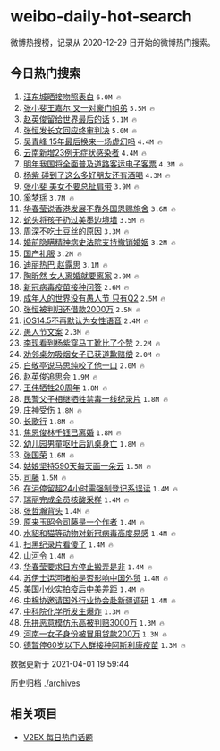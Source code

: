 # weibo-daily-hot-search

微博热搜榜，记录从 2020-12-29 日开始的微博热门搜索。

## 今日热门搜索

<!-- BEGIN -->

1. [汪东城晒接吻照表白](https://s.weibo.com/weibo?q=%23%E6%B1%AA%E4%B8%9C%E5%9F%8E%E6%99%92%E6%8E%A5%E5%90%BB%E7%85%A7%E8%A1%A8%E7%99%BD%23&Refer=top) `6.0M 🔥`
1. [张小斐王嘉尔 又一对豪门姐弟](https://s.weibo.com/weibo?q=%E5%BC%A0%E5%B0%8F%E6%96%90%E7%8E%8B%E5%98%89%E5%B0%94%20%E5%8F%88%E4%B8%80%E5%AF%B9%E8%B1%AA%E9%97%A8%E5%A7%90%E5%BC%9F&Refer=top) `5.5M 🔥`
1. [赵英俊留给世界最后的话](https://s.weibo.com/weibo?q=%23%E8%B5%B5%E8%8B%B1%E4%BF%8A%E7%95%99%E7%BB%99%E4%B8%96%E7%95%8C%E6%9C%80%E5%90%8E%E7%9A%84%E8%AF%9D%23&Refer=top) `5.1M 🔥`
1. [张恒发长文回应终审判决](https://s.weibo.com/weibo?q=%23%E5%BC%A0%E6%81%92%E5%8F%91%E9%95%BF%E6%96%87%E5%9B%9E%E5%BA%94%E7%BB%88%E5%AE%A1%E5%88%A4%E5%86%B3%23&Refer=top) `5.0M 🔥`
1. [吴青峰 15年最后换来一场虚幻吗](https://s.weibo.com/weibo?q=%E5%90%B4%E9%9D%92%E5%B3%B0%2015%E5%B9%B4%E6%9C%80%E5%90%8E%E6%8D%A2%E6%9D%A5%E4%B8%80%E5%9C%BA%E8%99%9A%E5%B9%BB%E5%90%97&Refer=top) `4.4M 🔥`
1. [云南新增23例无症状感染者](https://s.weibo.com/weibo?q=%23%E4%BA%91%E5%8D%97%E6%96%B0%E5%A2%9E23%E4%BE%8B%E6%97%A0%E7%97%87%E7%8A%B6%E6%84%9F%E6%9F%93%E8%80%85%23&Refer=top) `4.4M 🔥`
1. [明年我国将全面普及道路客运电子客票](https://s.weibo.com/weibo?q=%23%E6%98%8E%E5%B9%B4%E6%88%91%E5%9B%BD%E5%B0%86%E5%85%A8%E9%9D%A2%E6%99%AE%E5%8F%8A%E9%81%93%E8%B7%AF%E5%AE%A2%E8%BF%90%E7%94%B5%E5%AD%90%E5%AE%A2%E7%A5%A8%23&Refer=top) `4.3M 🔥`
1. [杨紫 碰到了这么多好朋友还有酒喝](https://s.weibo.com/weibo?q=%E6%9D%A8%E7%B4%AB%20%E7%A2%B0%E5%88%B0%E4%BA%86%E8%BF%99%E4%B9%88%E5%A4%9A%E5%A5%BD%E6%9C%8B%E5%8F%8B%E8%BF%98%E6%9C%89%E9%85%92%E5%96%9D&Refer=top) `4.3M 🔥`
1. [张小斐 美女不要总扯肩带](https://s.weibo.com/weibo?q=%E5%BC%A0%E5%B0%8F%E6%96%90%20%E7%BE%8E%E5%A5%B3%E4%B8%8D%E8%A6%81%E6%80%BB%E6%89%AF%E8%82%A9%E5%B8%A6&Refer=top) `3.9M 🔥`
1. [奚梦瑶](https://s.weibo.com/weibo?q=%E5%A5%9A%E6%A2%A6%E7%91%B6&Refer=top) `3.7M 🔥`
1. [华春莹说香港发展不靠外国恩赐施舍](https://s.weibo.com/weibo?q=%23%E5%8D%8E%E6%98%A5%E8%8E%B9%E8%AF%B4%E9%A6%99%E6%B8%AF%E5%8F%91%E5%B1%95%E4%B8%8D%E9%9D%A0%E5%A4%96%E5%9B%BD%E6%81%A9%E8%B5%90%E6%96%BD%E8%88%8D%23&Refer=top) `3.6M 🔥`
1. [蛇头将孩子扔过美墨边境墙](https://s.weibo.com/weibo?q=%23%E8%9B%87%E5%A4%B4%E5%B0%86%E5%AD%A9%E5%AD%90%E6%89%94%E8%BF%87%E7%BE%8E%E5%A2%A8%E8%BE%B9%E5%A2%83%E5%A2%99%23&Refer=top) `3.5M 🔥`
1. [周深不吃土豆丝的原因](https://s.weibo.com/weibo?q=%23%E5%91%A8%E6%B7%B1%E4%B8%8D%E5%90%83%E5%9C%9F%E8%B1%86%E4%B8%9D%E7%9A%84%E5%8E%9F%E5%9B%A0%23&Refer=top) `3.3M 🔥`
1. [婚前隐瞒精神病史法院支持撤销婚姻](https://s.weibo.com/weibo?q=%23%E5%A9%9A%E5%89%8D%E9%9A%90%E7%9E%92%E7%B2%BE%E7%A5%9E%E7%97%85%E5%8F%B2%E6%B3%95%E9%99%A2%E6%94%AF%E6%8C%81%E6%92%A4%E9%94%80%E5%A9%9A%E5%A7%BB%23&Refer=top) `3.2M 🔥`
1. [国产礼服](https://s.weibo.com/weibo?q=%E5%9B%BD%E4%BA%A7%E7%A4%BC%E6%9C%8D&Refer=top) `3.2M 🔥`
1. [迪丽热巴 赵露思](https://s.weibo.com/weibo?q=%E8%BF%AA%E4%B8%BD%E7%83%AD%E5%B7%B4%20%E8%B5%B5%E9%9C%B2%E6%80%9D&Refer=top) `3.1M 🔥`
1. [陶昕然 女人离婚就要离家](https://s.weibo.com/weibo?q=%E9%99%B6%E6%98%95%E7%84%B6%20%E5%A5%B3%E4%BA%BA%E7%A6%BB%E5%A9%9A%E5%B0%B1%E8%A6%81%E7%A6%BB%E5%AE%B6&Refer=top) `2.9M 🔥`
1. [新冠病毒疫苗接种问答](https://s.weibo.com/weibo?q=%23%E6%96%B0%E5%86%A0%E7%97%85%E6%AF%92%E7%96%AB%E8%8B%97%E6%8E%A5%E7%A7%8D%E9%97%AE%E7%AD%94%23&Refer=top) `2.6M 🔥`
1. [成年人的世界没有愚人节 只有Q2](https://s.weibo.com/weibo?q=%E6%88%90%E5%B9%B4%E4%BA%BA%E7%9A%84%E4%B8%96%E7%95%8C%E6%B2%A1%E6%9C%89%E6%84%9A%E4%BA%BA%E8%8A%82%20%E5%8F%AA%E6%9C%89Q2&Refer=top) `2.5M 🔥`
1. [张恒被判归还借款2000万](https://s.weibo.com/weibo?q=%23%E5%BC%A0%E6%81%92%E8%A2%AB%E5%88%A4%E5%BD%92%E8%BF%98%E5%80%9F%E6%AC%BE2000%E4%B8%87%23&Refer=top) `2.5M 🔥`
1. [iOS14.5不再默认为女性语音](https://s.weibo.com/weibo?q=%23iOS14.5%E4%B8%8D%E5%86%8D%E9%BB%98%E8%AE%A4%E4%B8%BA%E5%A5%B3%E6%80%A7%E8%AF%AD%E9%9F%B3%23&Refer=top) `2.4M 🔥`
1. [愚人节文案](https://s.weibo.com/weibo?q=%23%E6%84%9A%E4%BA%BA%E8%8A%82%E6%96%87%E6%A1%88%23&Refer=top) `2.3M 🔥`
1. [李现看到杨紫穿马丁靴比了个赞](https://s.weibo.com/weibo?q=%23%E6%9D%8E%E7%8E%B0%E7%9C%8B%E5%88%B0%E6%9D%A8%E7%B4%AB%E7%A9%BF%E9%A9%AC%E4%B8%81%E9%9D%B4%E6%AF%94%E4%BA%86%E4%B8%AA%E8%B5%9E%23&Refer=top) `2.2M 🔥`
1. [劝邻桌勿吸烟女子已获道歉赔偿](https://s.weibo.com/weibo?q=%23%E5%8A%9D%E9%82%BB%E6%A1%8C%E5%8B%BF%E5%90%B8%E7%83%9F%E5%A5%B3%E5%AD%90%E5%B7%B2%E8%8E%B7%E9%81%93%E6%AD%89%E8%B5%94%E5%81%BF%23&Refer=top) `2.0M 🔥`
1. [白敬亭说马思纯咬了他一口](https://s.weibo.com/weibo?q=%23%E7%99%BD%E6%95%AC%E4%BA%AD%E8%AF%B4%E9%A9%AC%E6%80%9D%E7%BA%AF%E5%92%AC%E4%BA%86%E4%BB%96%E4%B8%80%E5%8F%A3%23&Refer=top) `2.0M 🔥`
1. [赵英俊追思会](https://s.weibo.com/weibo?q=%E8%B5%B5%E8%8B%B1%E4%BF%8A%E8%BF%BD%E6%80%9D%E4%BC%9A&Refer=top) `1.9M 🔥`
1. [王伟牺牲20周年](https://s.weibo.com/weibo?q=%23%E7%8E%8B%E4%BC%9F%E7%89%BA%E7%89%B220%E5%91%A8%E5%B9%B4%23&Refer=top) `1.8M 🔥`
1. [民警父子相继牺牲禁毒一线纪录片](https://s.weibo.com/weibo?q=%23%E6%B0%91%E8%AD%A6%E7%88%B6%E5%AD%90%E7%9B%B8%E7%BB%A7%E7%89%BA%E7%89%B2%E7%A6%81%E6%AF%92%E4%B8%80%E7%BA%BF%E7%BA%AA%E5%BD%95%E7%89%87%23&Refer=top) `1.8M 🔥`
1. [庄神受伤](https://s.weibo.com/weibo?q=%E5%BA%84%E7%A5%9E%E5%8F%97%E4%BC%A4&Refer=top) `1.8M 🔥`
1. [长歌行](https://s.weibo.com/weibo?q=%E9%95%BF%E6%AD%8C%E8%A1%8C&Refer=top) `1.8M 🔥`
1. [焦恩俊林千钰已离婚](https://s.weibo.com/weibo?q=%E7%84%A6%E6%81%A9%E4%BF%8A%E6%9E%97%E5%8D%83%E9%92%B0%E5%B7%B2%E7%A6%BB%E5%A9%9A&Refer=top) `1.8M 🔥`
1. [幼儿园男童呕吐后趴桌身亡](https://s.weibo.com/weibo?q=%23%E5%B9%BC%E5%84%BF%E5%9B%AD%E7%94%B7%E7%AB%A5%E5%91%95%E5%90%90%E5%90%8E%E8%B6%B4%E6%A1%8C%E8%BA%AB%E4%BA%A1%23&Refer=top) `1.8M 🔥`
1. [张国荣](https://s.weibo.com/weibo?q=%E5%BC%A0%E5%9B%BD%E8%8D%A3&Refer=top) `1.6M 🔥`
1. [姑娘坚持590天每天画一朵云](https://s.weibo.com/weibo?q=%E5%A7%91%E5%A8%98%E5%9D%9A%E6%8C%81590%E5%A4%A9%E6%AF%8F%E5%A4%A9%E7%94%BB%E4%B8%80%E6%9C%B5%E4%BA%91&Refer=top) `1.5M 🔥`
1. [司藤](https://s.weibo.com/weibo?q=%E5%8F%B8%E8%97%A4&Refer=top) `1.5M 🔥`
1. [在沪停留超24小时需强制登记系误读](https://s.weibo.com/weibo?q=%23%E5%9C%A8%E6%B2%AA%E5%81%9C%E7%95%99%E8%B6%8524%E5%B0%8F%E6%97%B6%E9%9C%80%E5%BC%BA%E5%88%B6%E7%99%BB%E8%AE%B0%E7%B3%BB%E8%AF%AF%E8%AF%BB%23&Refer=top) `1.4M 🔥`
1. [瑞丽完成全员核酸采样](https://s.weibo.com/weibo?q=%23%E7%91%9E%E4%B8%BD%E5%AE%8C%E6%88%90%E5%85%A8%E5%91%98%E6%A0%B8%E9%85%B8%E9%87%87%E6%A0%B7%23&Refer=top) `1.4M 🔥`
1. [张哲瀚背头](https://s.weibo.com/weibo?q=%23%E5%BC%A0%E5%93%B2%E7%80%9A%E8%83%8C%E5%A4%B4%23&Refer=top) `1.4M 🔥`
1. [原来玉昭令司藤是一个作者](https://s.weibo.com/weibo?q=%23%E5%8E%9F%E6%9D%A5%E7%8E%89%E6%98%AD%E4%BB%A4%E5%8F%B8%E8%97%A4%E6%98%AF%E4%B8%80%E4%B8%AA%E4%BD%9C%E8%80%85%23&Refer=top) `1.4M 🔥`
1. [水貂和猫等动物对新冠病毒高度易感](https://s.weibo.com/weibo?q=%23%E6%B0%B4%E8%B2%82%E5%92%8C%E7%8C%AB%E7%AD%89%E5%8A%A8%E7%89%A9%E5%AF%B9%E6%96%B0%E5%86%A0%E7%97%85%E6%AF%92%E9%AB%98%E5%BA%A6%E6%98%93%E6%84%9F%23&Refer=top) `1.4M 🔥`
1. [扫黑纪录片看傻了](https://s.weibo.com/weibo?q=%23%E6%89%AB%E9%BB%91%E7%BA%AA%E5%BD%95%E7%89%87%E7%9C%8B%E5%82%BB%E4%BA%86%23&Refer=top) `1.4M 🔥`
1. [山河令](https://s.weibo.com/weibo?q=%E5%B1%B1%E6%B2%B3%E4%BB%A4&Refer=top) `1.4M 🔥`
1. [华春莹要求日方停止搬弄是非](https://s.weibo.com/weibo?q=%23%E5%8D%8E%E6%98%A5%E8%8E%B9%E8%A6%81%E6%B1%82%E6%97%A5%E6%96%B9%E5%81%9C%E6%AD%A2%E6%90%AC%E5%BC%84%E6%98%AF%E9%9D%9E%23&Refer=top) `1.4M 🔥`
1. [苏伊士运河堵船是否影响中国外贸](https://s.weibo.com/weibo?q=%23%E8%8B%8F%E4%BC%8A%E5%A3%AB%E8%BF%90%E6%B2%B3%E5%A0%B5%E8%88%B9%E6%98%AF%E5%90%A6%E5%BD%B1%E5%93%8D%E4%B8%AD%E5%9B%BD%E5%A4%96%E8%B4%B8%23&Refer=top) `1.4M 🔥`
1. [美国小伙实拍疫后中美差距](https://s.weibo.com/weibo?q=%E7%BE%8E%E5%9B%BD%E5%B0%8F%E4%BC%99%E5%AE%9E%E6%8B%8D%E7%96%AB%E5%90%8E%E4%B8%AD%E7%BE%8E%E5%B7%AE%E8%B7%9D&Refer=top) `1.4M 🔥`
1. [中棉协邀请国外行业协会赴新疆调研](https://s.weibo.com/weibo?q=%E4%B8%AD%E6%A3%89%E5%8D%8F%E9%82%80%E8%AF%B7%E5%9B%BD%E5%A4%96%E8%A1%8C%E4%B8%9A%E5%8D%8F%E4%BC%9A%E8%B5%B4%E6%96%B0%E7%96%86%E8%B0%83%E7%A0%94&Refer=top) `1.4M 🔥`
1. [中科院化学所发生爆炸](https://s.weibo.com/weibo?q=%E4%B8%AD%E7%A7%91%E9%99%A2%E5%8C%96%E5%AD%A6%E6%89%80%E5%8F%91%E7%94%9F%E7%88%86%E7%82%B8&Refer=top) `1.3M 🔥`
1. [乐拼恶意模仿乐高被判赔3000万](https://s.weibo.com/weibo?q=%E4%B9%90%E6%8B%BC%E6%81%B6%E6%84%8F%E6%A8%A1%E4%BB%BF%E4%B9%90%E9%AB%98%E8%A2%AB%E5%88%A4%E8%B5%943000%E4%B8%87&Refer=top) `1.3M 🔥`
1. [河南一女子身份被冒用贷款200万](https://s.weibo.com/weibo?q=%E6%B2%B3%E5%8D%97%E4%B8%80%E5%A5%B3%E5%AD%90%E8%BA%AB%E4%BB%BD%E8%A2%AB%E5%86%92%E7%94%A8%E8%B4%B7%E6%AC%BE200%E4%B8%87&Refer=top) `1.3M 🔥`
1. [德暂停60岁以下人群接种阿斯利康疫苗](https://s.weibo.com/weibo?q=%E5%BE%B7%E6%9A%82%E5%81%9C60%E5%B2%81%E4%BB%A5%E4%B8%8B%E4%BA%BA%E7%BE%A4%E6%8E%A5%E7%A7%8D%E9%98%BF%E6%96%AF%E5%88%A9%E5%BA%B7%E7%96%AB%E8%8B%97&Refer=top) `1.3M 🔥`

数据更新于 2021-04-01 19:59:44

<!-- END -->

历史归档 [./archives](./archives)

## 相关项目

- [V2EX 每日热门话题](https://github.com/boojack/v2ex-daily-hot-topic)
